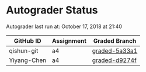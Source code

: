 # Autograder Status
Autograder last run at: October 17, 2018 at 21:40

| GitHub ID | Assignment | Graded Branch |
|-----------|------------|---------------|
| qishun-git | a4 | [graded-5a33a1](https://github.com/Fall2018COMP401-001/a4-qishun-git/tree/graded-5a33a1) | 
| Yiyang-Chen | a4 | [graded-d9274f](https://github.com/Fall2018COMP401-001/a4-Yiyang-Chen/tree/graded-d9274f) | 

